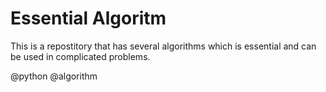 # Essential Algoritm

This is a repostitory that has several algorithms which is essential and can be used in complicated problems.


@python @algorithm
